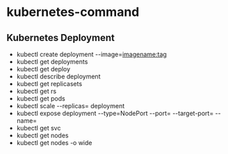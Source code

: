 # kubernetes-command
## Kubernetes Deployment
- kubectl create deployment <Deployment-name> --image=<imagename:tag>
- kubectl get deployments
- kubectl get deploy
- kubectl describe deployment <deployment-name>
- kubectl get replicasets
- kubectl get rs
- kubectl get pods
- kubectl scale --replicas=<number> deployment <deployment-name>
- kubectl expose deployment <Deployment--name> --type=NodePort --port=<port-no> --target-port=<target-poert-no> --name=<Service-name>
- kubectl get svc
- kubectl get nodes
- kubectl get nodes -o wide  
